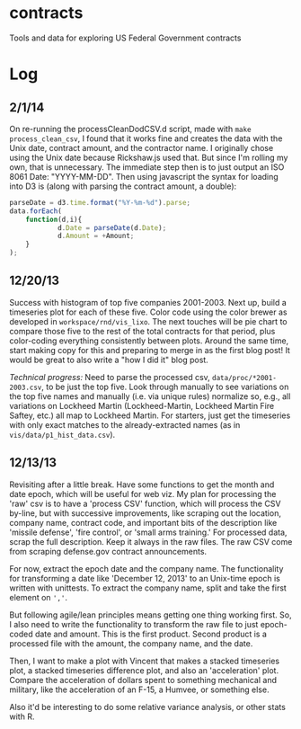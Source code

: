 contracts
=========

Tools and data for exploring US Federal Government contracts

Log
===
2/1/14
------
On re-running the processCleanDodCSV.d script, made with `make process_clean_csv`,
I found that it works fine and creates the data with the Unix date, contract
amount, and the contractor name. I originally chose using the Unix date because
Rickshaw.js used that. But since I'm rolling my own, that is unnecessary. The
immediate step then is to just output an ISO 8061 Date: "YYYY-MM-DD". Then 
using javascript the syntax for loading into D3 is (along with parsing the
contract amount, a double):

```js
parseDate = d3.time.format("%Y-%m-%d").parse;
data.forEach( 
    function(d,i){ 
            d.Date = parseDate(d.Date); 
            d.Amount = +Amount;
    }
);
```

12/20/13
--------
Success with histogram of top five companies 2001-2003. Next up, build a 
timeseries plot for each of these five. Color code using the color brewer as
developed in `workspace/rnd/vis_lixo`. The next touches will be pie chart to
compare those five to the rest of the total contracts for that period, plus
color-coding everything consistently between plots. Around the same time, start
making copy for this and preparing to merge in as the first blog post! It would
be great to also write a "how I did it" blog post.

*Technical progress:*
Need to parse the processed csv, `data/proc/*2001-2003.csv`, to be just the
top five. Look through manually to see variations on the top five names and
manually (i.e. via unique rules) normalize so, e.g., all variations on Lockheed
Martin (Lockheed-Martin, Lockheed Martin Fire Saftey, etc.) all map to 
Lockheed Martin. For starters, just get the timeseries with only exact matches
to the already-extracted names (as in `vis/data/p1_hist_data.csv`).


12/13/13
--------
Revisiting after a little break. Have some functions to get the 
month and date epoch, which will be useful for web viz. My plan for 
processing the 'raw' csv is to have a 'process CSV' function, which will
process the CSV by-line, but with successive improvements, like scraping out
the location, company name, contract code, and important bits of the 
description like 'missile defense', 'fire control', or 'small arms training.'
For processed data, scrap the full description. Keep it always in the raw files.
The raw CSV come from scraping defense.gov contract announcements.

For now, extract the epoch date and the company name. The functionality for
transforming a date like 'December 12, 2013' to an Unix-time epoch is written
with unittests. To extract the company name, split and take the first element
on `','`. 

But following agile/lean principles means getting one thing working first.
So, I also need to write the functionality to transform the raw file to just
epoch-coded date and amount. This is the first product. Second product is a 
processed file with the amount, the company name, and the date.

Then, I want to make a plot with Vincent that makes a stacked timeseries plot,
a stacked timeseries difference plot, and also an 'acceleration' plot. Compare
the acceleration of dollars spent to something mechanical and military, 
like the acceleration of an F-15, a Humvee, or something else.

Also it'd be interesting to do some relative variance analysis, or other stats
with R.

